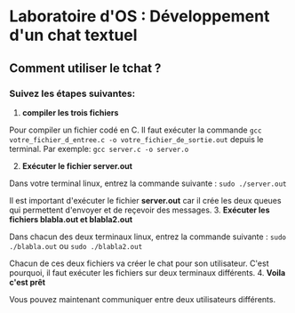 # Laboratoire d'OS : Développement d'un chat textuel
## Comment utiliser le tchat ?
### Suivez les étapes suivantes:
1. **compiler les trois fichiers**

 Pour compiler un fichier codé en C. Il faut exécuter la commande `gcc votre_fichier_d_entree.c -o votre_fichier_de_sortie.out` depuis le terminal. Par exemple: `gcc server.c -o server.o`

2. **Exécuter le fichier server.out**

 Dans votre terminal linux, entrez la commande suivante :  `sudo ./server.out`
 
 Il est important d'exécuter le fichier **server.out** car il crée les deux queues qui permettent d'envoyer et de reçevoir des messages.
3. **Exécuter les fichiers blabla.out et blabla2.out**

 Dans chacun des deux terminaux linux, entrez la commande suivante :  `sudo ./blabla.out` ou `sudo ./blabla2.out`
 
 Chacun de ces deux fichiers va créer le chat pour son utilisateur. C'est pourquoi, il faut exécuter les fichiers sur deux terminaux différents.
4. **Voila c'est prêt**
  
 Vous pouvez maintenant communiquer entre deux utilisateurs différents.
